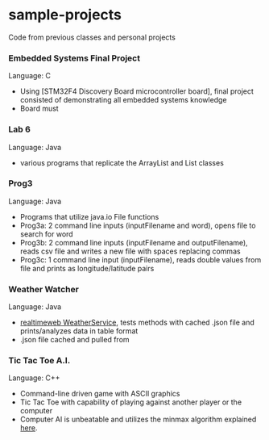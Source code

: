 # sample-projects

Code from previous classes and personal projects

### Embedded Systems Final Project
Language: C
* Using [STM32F4 Discovery Board microcontroller board], final project consisted of demonstrating all embedded systems knowledge
* Board must 

### Lab 6
Language: Java
* various programs that replicate the ArrayList and List classes

### Prog3
Language: Java
* Programs that utilize java.io File functions
* Prog3a: 2 command line inputs (inputFilename and word), opens file to search for word
* Prog3b: 2 command line inputs (inputFilename and outputFilename), reads csv file and writes a new file with spaces replacing commas
* Prog3c: 1 command line input (inputFilename), reads double values from file and prints as longitude/latitude pairs

### Weather Watcher
Language: Java
* [realtimeweb WeatherService](https://github.com/RealTimeWeb/weather/tree/master/java/src/realtimeweb), tests methods with cached .json file and prints/analyzes data in table format
* .json file cached and pulled from 

### Tic Tac Toe A.I.
Language: C++
* Command-line driven game with ASCII graphics 
* Tic Tac Toe with capability of playing against another player or the computer
* Computer AI is unbeatable and utilizes the minmax algorithm explained [here](https://en.wikipedia.org/wiki/Minimax#Combinatorial_game_theory).


